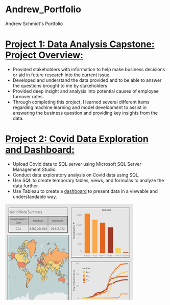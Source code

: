 # Andrew_Portfolio
Andrew Schmidt's Portfolio

# [Project 1: Data Analysis Capstone: Project Overview:](https://github.com/adavidschmidt/data_analysis_capstone)
- Provided stakeholders with information to help make business decisions or aid in future research into the current issue.
- Developed and understand the data provided and to be able to answer the questions brought to me by stakeholders
- Provided deep insight and analysis into potential causes of employee turnover rates.
- Through completing this project, I learned several different items regarding machine learning and model development to assist in answering the business question and providing key insights from the data.




# [Project 2: Covid Data Exploration and Dashboard:](https://github.com/adavidschmidt/sql_portfolio/tree/main)
- Upload Covid data to SQL server using Microsoft SQL Server Management Studio.
- Conduct data exploratory analysis on Covid data using SQL.
- Use SQL to create temporary tables, views, and formulas to analyze the data further.
- Use Tableau to create a [dashboard](https://public.tableau.com/app/profile/andrew2187/viz/Covidportfolioproject_16921940843590/Dashboard1#1) to present data in a viewable and understandable way.


<img src="https://github.com/adavidschmidt/Andrew_Portfolio/blob/main/Sample%20screenshots/Covid_portfolio_dashboard_sample.png?raw=true" width="400" height="300">


